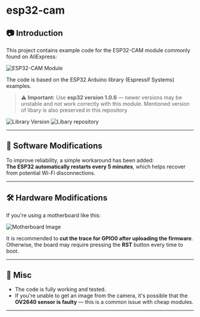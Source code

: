 # esp32-cam

## 📷 Introduction

This project contains example code for the ESP32-CAM module commonly found on AliExpress:

![ESP32-CAM Module](https://github.com/user-attachments/assets/fd8e7177-5787-4752-88bb-a274b01d3d1b)

The code is based on the ESP32 Arduino library (Espressif Systems) examples.

> ⚠️ **Important:** Use **esp32 version 1.0.6** — newer versions may be unstable and not work correctly with this module. Mentioned version of libary is also preserved in this repository

![Library Version](https://github.com/user-attachments/assets/52dd8d03-4888-4fc4-98da-c5acba459686)
![Libary repository](https://github.com/espressif/arduino-esp32)

---

## 🔧 Software Modifications

To improve reliability, a simple workaround has been added:  
**The ESP32 automatically restarts every 5 minutes**, which helps recover from potential Wi-Fi disconnections.

---

## 🛠️ Hardware Modifications

If you're using a motherboard like this:

![Motherboard Image](https://github.com/user-attachments/assets/78268632-2c51-4234-a0d6-db0731de24a8)

It is recommended to **cut the trace for GPIO0 after uploading the firmware**.  
Otherwise, the board may require pressing the **RST** button every time to boot.

---

## 📝 Misc

- The code is fully working and tested.
- If you're unable to get an image from the camera, it's possible that the **OV2640 sensor is faulty** — this is a common issue with cheap modules.

---

